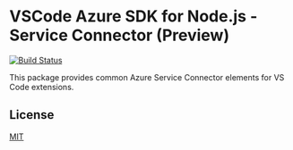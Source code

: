 # VSCode Azure SDK for Node.js - Service Connector (Preview)

[![Build Status](https://dev.azure.com/ms-azuretools/AzCode/_apis/build/status/vscode-azuretools)](https://dev.azure.com/ms-azuretools/AzCode/_build/latest?definitionId=17)

This package provides common Azure Service Connector elements for VS Code extensions.

## License

[MIT](LICENSE.md)
